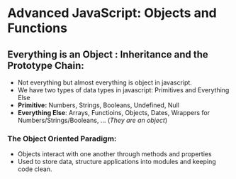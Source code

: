 # Advanced JavaScript: Objects and Functions

## Everything is an Object : Inheritance and the Prototype Chain:

- Not everything but almost everything is object in javascript.
- We have two types of data types in javascript: Primitives and Everything Else
- **Primitive:** Numbers, Strings, Booleans, Undefined, Null
- **Everything Else**: Arrays, Functioins, Objects, Dates, Wrappers for Numbers/Strings/Booleans, ... (_They are an object_)

### The Object Oriented Paradigm:

- Objects interact with one another through methods and properties
- Used to store data, structure applications into modules and keeping code clean.
